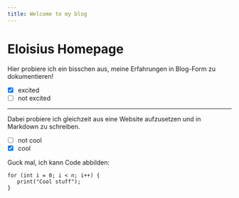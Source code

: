 ```yaml
---
title: Welcome to my blog
---
```


# Eloisius Homepage
Hier probiere ich ein bisschen aus, meine Erfahrungen in Blog-Form zu dokumentieren!

- [x]   excited
- [ ]   not excited

***

Dabei probiere ich gleichzeit aus eine Website aufzusetzen und in Markdown zu schreiben.

- [ ]   not cool
- [x]   cool

Guck mal, ich kann Code abbilden:


```
for (int i = 0; i < n; i++) {
   print("Cool stuff");
}
```